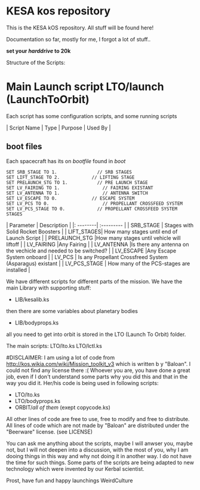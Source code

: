 # KESA kos repository
This is the KESA kOS repository. All stuff will be found here!

Documentation so far, mostly for me, I forgot a lot of stuff..

**set your *harddrive* to 20k**

Structure of the Scripts:

# Main Launch script LTO/launch (LaunchToOrbit)
Each script has some configuration scripts, and some running scripts

| Script Name | Type | Purpose | Used By |


## boot files
Each spacecraft has its on *bootfile* found in *boot*

```
SET SRB_STAGE TO 1.			      // SRB STAGES
SET LIFT_STAGE TO 2.      		// LIFTING STAGE
SET PRELAUNCH_STG TO 1.			  // PRE LAUNCH STAGE
SET LV_FAIRING TO 1.			    // FAIRING EXISTANT
SET LV_ANTENNA TO 1.			    // ANTENNA SWITCH
SET LV_ESCAPE TO 0.		      	// ESCAPE SYSTEM
SET LV_PCS TO 0.			        // PROPELLANT CROSSFEED SYSTEM
SET LV_PCS_STAGE TO 0.			  // PROPELLANT CROSSFEED SYSTEM STAGES
```
| Parameter | Description |
|: --------| :--------- |
| SRB_STAGE | Stages with Solid Rocket Boosters |
| LIFT_STAGES| How many stages until end of Launch Script |
| PRELAUNCH_STG |How many stages until vehicle will liftoff |
| LV_FAIRING |Any Fairing |
| LV_ANTENNA |Is there any antenna on the vechicle and needed to be switched? |
| LV_ESCAPE |Any Escape System onboard |
| LV_PCS | Is any Propellant Crossfreed System (Asparagus) existant |
| LV_PCS_STAGE | How many of the PCS-stages are installed |


We have different scripts for different parts of the mission.
We have the main Library with supporting stuff:

- LIB/kesalib.ks

then there are some variables about planetary bodies

- LIB/bodyprops.ks

all you need to get into orbit is stored in the LTO (Launch To Orbit) folder.

The main scripts:
LTO/lto.ks
LTO/lctl.ks

#DISCLAIMER:
I am using a lot of code from http://kos.wikia.com/wiki/Mission_toolkit_v3 which is written b y "Baloan". I could not find any license there :(  Whoever you are, you have done a great job, even if I don't understand some parts why you did this and that in the way you did it. Her/his code is being used in following scripts:

- LTO/lto.ks
- LTO/bodyprops.ks
- ORBIT/*all of them* (exept copycode.ks)

All other lines of code are free to use, free to modify and free to distribute. All lines of code which are not made by "Baloan" are distributed under the "Beerware" license. (see LICENSE)

You can ask me anything about the scripts, maybe I will anwser you, maybe not, but I will not deepen into a discussion, with the most of you, why I am dooing things in this way and why not doing it in another way. I do not have the time for such things. Some parts of the scripts are being adapted to new technology which were invented by our Kerbal scientist.  


Prost, have fun and happy launchings
WeirdCulture
